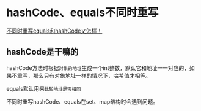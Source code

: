 # hashCode、equals不同时重写

[不同时重写equals和hashCode又怎样！](https://mp.weixin.qq.com/s?__biz=MzAwNTM0ODY1Mg==&amp;mid=2457116130&amp;idx=1&amp;sn=8d3b4ac0fdd5dc216d0b1bde95ff3c48&amp;chksm=8c9e31a1bbe9b8b72ec87237cb5bc7e95c84c9b0d65cc603071039e4600fc9d95c57c2f5f658&amp;token=542822643&amp;lang=zh_CN#rd)

## hashCode是干嘛的

hashCode方法时根据`对象的地址`生成一个int整数，默认它和地址一一对应的，如果不重写，那么只有对象地址一样的情况下，哈希值才相等。

equals默认用来`比较地址是否相同`

不同时重写hashCode、equals在set、map结构时会遇到问题。


